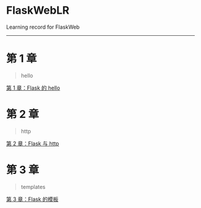 # FlaskWebLR

Learning record for FlaskWeb

* * *

# 第 1 章

> hello

[第 1 章：Flask 的 hello](hello/README.md)

# 第 2 章

> http

[第 2 章：Flask 与 http](http/README.md)

# 第 3 章

> templates

[第 3 章：Flask 的模板](template/README.md)
